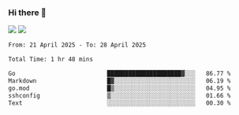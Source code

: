 ### Hi there 👋️

![](https://komarev.com/ghpvc/?username=Loner1024)
![](https://hit.yhype.me/github/profile?account_id=20189164)

<!--START_SECTION:waka-->

```txt
From: 21 April 2025 - To: 28 April 2025

Total Time: 1 hr 48 mins

Go                          █████████████████████▓░░░   86.77 %
Markdown                    █▓░░░░░░░░░░░░░░░░░░░░░░░   06.19 %
go.mod                      █▒░░░░░░░░░░░░░░░░░░░░░░░   04.95 %
sshconfig                   ▒░░░░░░░░░░░░░░░░░░░░░░░░   01.66 %
Text                        ░░░░░░░░░░░░░░░░░░░░░░░░░   00.30 %
```

<!--END_SECTION:waka-->



